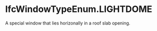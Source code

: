 IfcWindowTypeEnum.LIGHTDOME
===========================
A special window that lies horizonally in a roof slab opening.


